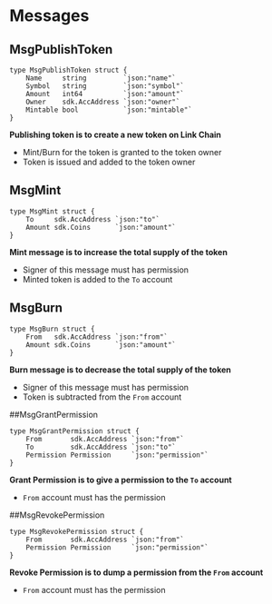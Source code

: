 # Messages

## MsgPublishToken


```golang
type MsgPublishToken struct {
	Name     string         `json:"name"`
	Symbol   string         `json:"symbol"`
	Amount   int64          `json:"amount"`
	Owner    sdk.AccAddress `json:"owner"`
	Mintable bool           `json:"mintable"`
}
```

**Publishing token is to create a new token on Link Chain**
- Mint/Burn for the token is granted to the token owner
- Token is issued and added to the token owner


## MsgMint

```golang
type MsgMint struct {
	To     sdk.AccAddress `json:"to"`
	Amount sdk.Coins      `json:"amount"`
}
```

**Mint message is to increase the total supply of the token**
- Signer of this message must has permission 
- Minted token is added to the `To` account

## MsgBurn

```golang
type MsgBurn struct {
	From   sdk.AccAddress `json:"from"`
	Amount sdk.Coins      `json:"amount"`
}
```
**Burn message is to decrease the total supply of the token**
- Signer of this message must has permission 
- Token is subtracted from the `From` account 

##MsgGrantPermission

```golang
type MsgGrantPermission struct {
	From       sdk.AccAddress `json:"from"`
	To         sdk.AccAddress `json:"to"`
	Permission Permission     `json:"permission"`
}
```

**Grant Permission is to give a permission to the `To` account**
- `From` account must has the permission

##MsgRevokePermission

```golang
type MsgRevokePermission struct {
	From       sdk.AccAddress `json:"from"`
	Permission Permission     `json:"permission"`
}
```

**Revoke Permission is to dump a permission from the `From` account**
- `From` account must has the permission

